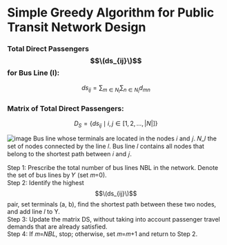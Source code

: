# Simple Greedy Algorithm for Public Transit Network Design


### Total Direct Passengers $$\(ds_{ij}\)$$ for Bus Line \(l\):
$$
ds_{ij} = \sum_{m \in N_l} \sum_{n \in N_l} d_{mn}
$$

### Matrix of Total Direct Passengers:
$$
D_S = \{ ds_{ij} \mid i, j \in [1, 2, \ldots, |N|] \}
$$
                         

![image](https://github.com/user-attachments/assets/827aa513-b1ce-4c44-8472-54122bae42c0)
Bus line whose terminals are located in the nodes 𝑖 and 𝑗. 𝑁_𝑙 the set of nodes connected by the line 𝑙. Bus line 𝑙 contains all nodes that belong to the shortest path between 𝑖 and 𝑗. <br>

Step 1: Prescribe the total number of bus lines NBL in the network. Denote the set of bus lines by 𝑌 (set 𝑚=0).<br>
Step 2: Identify the highest $$\(ds_{ij}\)$$ pair, set terminals (a, b), find the shortest path between these two nodes, and add line 𝑙 to Y.<br>
Step 3: Update the matrix DS, without taking into account passenger travel demands that are already satisfied.<br>
Step 4: If 𝑚=𝑁𝐵𝐿, stop; otherwise, set 𝑚=𝑚+1 and return to Step 2. <br>

